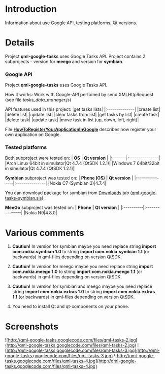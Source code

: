 # Introduction #

Information about use Google API, testing platforms, Qt versions.

# Details #

Project **qml-google-tasks** uses Google Tasks API. Project contains 2 subprojects - version for **meego** and version for **symbian**.

### Google API ###

Project **qml-google-tasks** uses Google Tasks API.

How it works:
Work with Google-API perfomed by send XMLHttpRequest (see file _tasks\_data\_manager.js_)

API features used in this project:
|get tasks lists|
|:--------------|
|create list|
|delete list|
|update list|
|clear tasks from list|
|get tasks by list|
|create task|
|delete task|
|update task|
|move task in list (up, down, left, right)|


File **[HowToRegisterYourAppIicationInGoogle](http://code.google.com/p/qml-google-tasks/wiki/HowToRegisterYourApplicationInGoogle)** describes how register your own application on Google.

### Tested platforms ###
Both subproject were tested on:
| **OS** | **Qt version** |
|:-------|:---------------|
|Arch Linux 64bit in simulator|Qt 4.7.4 (QtSDK 1.2.1)|
|Windows 7 64bit/32bit in simulator|Qt 4.7.4 (QtSDK 1.2.1)|

**Symbian** subproject was tested on:
| **Phone (OS)** | **Qt version** |
|:---------------|:---------------|
|Nokia C7 (Symbian 3)|4.7.4|

You can download package for symbian from [Downloads](http://code.google.com/p/qml-google-tasks/downloads/list) tab ([qml-google-tasks-symbian.sis](http://qml-google-tasks.googlecode.com/files/qml-google-tasks-symbian.sis)).

**MeeGo** subproject was tested on:
| **Phone** | **Qt version** |
|:----------|:---------------|
|Nokia N9|4.8.0|


# Various comments #
1. **Caution!** In version for symbian maybe you need replace string
**import com.nokia.symbian 1.0** to string **import com.nokia.symbian 1.1** (or backwards) in qml-files depending on version QtSDK.

2. **Caution!** In version for meego maybe you need replace string
**import com.nokia.meego 1.0** to string **import com.nokia.meego 1.1** (or backwards) in qml-files depending on version QtSDK.

3. **Caution!** In version for symbian and meego maybe you need replace string **import com.nokia.extras 1.0** to string **import com.nokia.extras 1.1** (or backwards) in qml-files depending on version QtSDK.

4. You need to install Qt and qt-components on your phone.

# Screenshots #
![http://qml-google-tasks.googlecode.com/files/qml-tasks-2.jpg](http://qml-google-tasks.googlecode.com/files/qml-tasks-2.jpg) ![http://qml-google-tasks.googlecode.com/files/qml-tasks-3.jpg](http://qml-google-tasks.googlecode.com/files/qml-tasks-3.jpg) ![http://qml-google-tasks.googlecode.com/files/qml-tasks-4.jpg](http://qml-google-tasks.googlecode.com/files/qml-tasks-4.jpg)